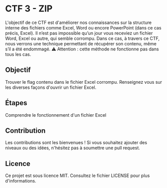 # CTF 3 - ZIP

L'objectif de ce CTF est d'améliorer nos connaissances sur la structure interne des fichiers comme Excel, Word ou encore PowerPoint (dans ce cas précis, Excel). Il n’est pas impossible qu’un jour vous receviez un fichier Word, Excel ou autre, qui semble corrompu. Dans ce cas, à travers ce CTF, nous verrons une technique permettant de récupérer son contenu, même s’il a été endommagé.
⚠️ Attention : cette méthode ne fonctionne pas dans tous les cas.

## Objectif

Trouver le flag contenu dans le fichier Excel corrompu. 
Renseignez vous sur les diverses façons d'ouvrir un fichier Excel.

## Étapes

Comprendre le fonctionnement d'un fichier Excel

## **Contribution**

Les contributions sont les bienvenues ! Si vous souhaitez ajouter des niveaux ou des idées, n'hésitez pas à soumettre une pull request.

## **Licence**
Ce projet est sous licence MIT. Consultez le fichier LICENSE pour plus d'informations.
